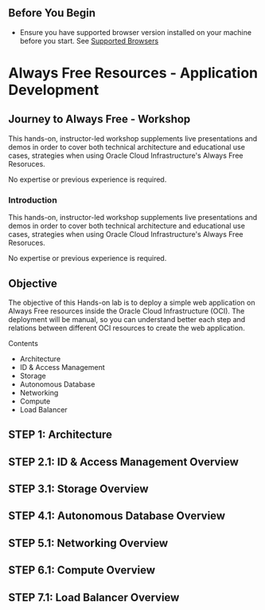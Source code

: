 ## Before You Begin

- Ensure you have supported browser version installed on your machine before you start. See [Supported Browsers](https://docs.cloud.oracle.com/en-us/iaas/Content/GSG/Tasks/signingin.htm?browser#supported_browsers)

# Always Free Resources - Application Development

## Journey to Always Free - Workshop
This hands-on, instructor-led workshop supplements live presentations and demos in order to cover both technical architecture and educational use cases, strategies when using Oracle Cloud Infrastructure's Always Free Resoruces.

No expertise or previous experience is required.

### Introduction

This hands-on, instructor-led workshop supplements live presentations and demos in order to cover both technical architecture and educational use cases, strategies when using Oracle Cloud Infrastructure's Always Free Resoruces.

No expertise or previous experience is required.

## Objective

The objective of this Hands-on lab is to deploy a simple web application on Always Free resources inside the Oracle Cloud Infrastructure (OCI). The deployment will be manual, so you can understand better each step and relations between different OCI resources to create the web application.

Contents
- Architecture
-	ID & Access Management
-	Storage
- Autonomous Database
- Networking
- Compute
- Load Balancer

## **STEP 1:** Architecture

## **STEP 2.1:** ID & Access Management Overview

## **STEP 3.1:** Storage Overview

## **STEP 4.1:** Autonomous Database Overview

## **STEP 5.1:** Networking Overview

## **STEP 6.1:** Compute Overview

## **STEP 7.1:** Load Balancer Overview










